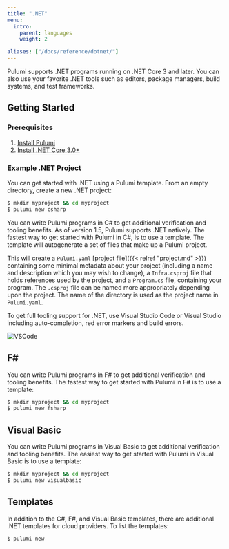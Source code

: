 ```yaml
---
title: ".NET"
menu:
  intro:
    parent: languages
    weight: 2

aliases: ["/docs/reference/dotnet/"]
---
```


Pulumi supports .NET programs running on .NET Core 3 and later. You can also use your favorite .NET tools such as editors, package managers, build systems, and test frameworks.

## Getting Started

### Prerequisites

1. [Install Pulumi](https://www.pulumi.com/docs/get-started/install/)
1. [Install .NET Core 3.0+](https://dotnet.microsoft.com/download)

### Example .NET Project

You can get started with .NET using a Pulumi template. From an empty directory, create a new .NET project:

   ```bash
  $ mkdir myproject && cd myproject
  $ pulumi new csharp
  ```

You can write Pulumi programs in C# to get additional verification and tooling benefits. As of version 1.5, Pulumi supports .NET natively. The fastest way to get started with Pulumi in C#, is to use a template. The template will autogenerate a set of files that make up a Pulumi project.

This will create a `Pulumi.yaml` [project file]({{< relref "project.md" >}}) containing some minimal metadata about your project (including a name and description which you may wish to change), a `Infra.csproj` file that holds references used by the project, and a `Program.cs` file, containing your program. The `.csproj` file can be named more appropriately depending upon the project. The name of the directory is used as the project name in `Pulumi.yaml`.

To get full tooling support for .NET, use Visual Studio Code or Visual Studio including auto-completion, red error markers and build errors.

![VSCode](/images/docs/quickstart/vscode-dotnet.png)

## F\#

You can write Pulumi programs in F# to get additional verification and tooling benefits. The fastest way to get started with Pulumi in F# is to use a template:

  ```bash
  $ mkdir myproject && cd myproject
  $ pulumi new fsharp
  ```

## Visual Basic

You can write Pulumi programs in Visual Basic to get additional verification and tooling benefits. The easiest way to get started with Pulumi in Visual Basic is to use a template:

  ```bash
  $ mkdir myproject && cd myproject
  $ pulumi new visualbasic
  ```

## Templates

In addition to the C#, F#, and Visual Basic templates, there are additional .NET templates for cloud providers. To list the templates:

  ```bash
  $ pulumi new
  ```
